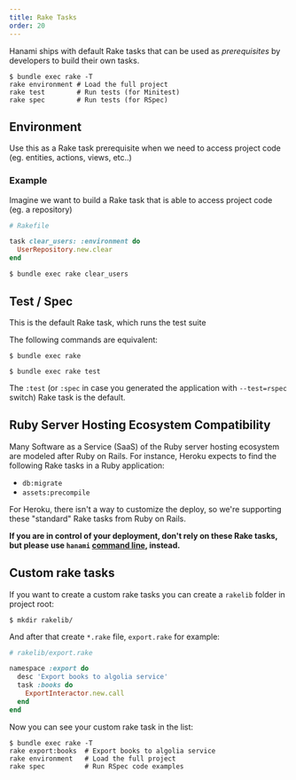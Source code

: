 ```yaml
---
title: Rake Tasks
order: 20
---
```


Hanami ships with default Rake tasks that can be used as _prerequisites_ by developers to build their own tasks.

```shell
$ bundle exec rake -T
rake environment # Load the full project
rake test        # Run tests (for Minitest)
rake spec        # Run tests (for RSpec)
```

## Environment

Use this as a Rake task prerequisite when we need to access project code (eg. entities, actions, views, etc..)

### Example

Imagine we want to build a Rake task that is able to access project code (eg. a repository)

```ruby
# Rakefile

task clear_users: :environment do
  UserRepository.new.clear
end
```

```shell
$ bundle exec rake clear_users
```

## Test / Spec

This is the default Rake task, which runs the test suite

The following commands are equivalent:

```shell
$ bundle exec rake
```

```shell
$ bundle exec rake test
```

<p class="convention">
  The <code>:test</code> (or <code>:spec</code> in case you generated the application with <code>--test=rspec</code> switch) Rake task is the default.
</p>

## Ruby Server Hosting Ecosystem Compatibility

Many Software as a Service (SaaS) of the Ruby server hosting ecosystem are modeled after Ruby on Rails.
For instance, Heroku expects to find the following Rake tasks in a Ruby application:

  * `db:migrate`
  * `assets:precompile`

For Heroku, there isn't a way to customize the deploy, so we're supporting these "standard" Rake tasks from Ruby on Rails.

**If you are in control of your deployment, don't rely on these Rake tasks, but please use `hanami` [command line](/command-line/database), instead.**

## Custom rake tasks

If you want to create a custom rake tasks you can create a `rakelib` folder in project root:

```
$ mkdir rakelib/
```

And after that create `*.rake` file, `export.rake` for example:

```ruby
# rakelib/export.rake

namespace :export do
  desc 'Export books to algolia service'
  task :books do
    ExportInteractor.new.call
  end
end
```

Now you can see your custom rake task in the list:

```shell
$ bundle exec rake -T
rake export:books  # Export books to algolia service
rake environment   # Load the full project
rake spec          # Run RSpec code examples
```
